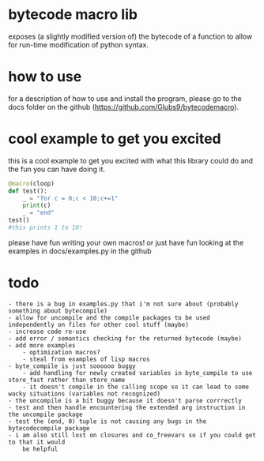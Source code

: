 # bytecode macro lib
exposes (a slightly modified version of) the bytecode of a function to allow for run-time modification of python syntax.

# how to use
for a description of how to use and install the program, please go to the docs folder on the github (https://github.com/Glubs9/bytecodemacro).

# cool example to get you excited
this is a cool example to get you excited with what this library could do and the fun you can have
doing it.

```python
@macro(cloop)
def test():
    _ = "for c = 0;c < 10;c+=1"
    print(c)
    _ = "end"
test()
#this prints 1 to 10!
```

please have fun writing your own macros! or just have fun looking at
the examples in docs/examples.py in the github

# todo
	- there is a bug in examples.py that i'm not sure about (probably something about bytecompile)
	- allow for uncompile and the compile packages to be used independently on files for other cool stuff (maybe)
	- increase code re-use
	- add error / semantics checking for the returned bytecode (maybe)
	- add more examples
		- optimization macros?
		- steal from examples of lisp macros
	- byte_compile is just soooooo buggy
		- add handling for newly created variables in byte_compile to use store_fast rather than store_name
		- it doesn't compile in the calling scope so it can lead to some wacky situations (variables not recognized)
	- the uncompile is a bit buggy because it doesn't parse corrrectly
	- test and then handle encountering the extended arg instruction in the uncompile package
	- test the (end, 0) tuple is not causing any bugs in the bytecodecompile package
	- i am also still lost on closures and co_freevars so if you could get to that it would
		be helpful
